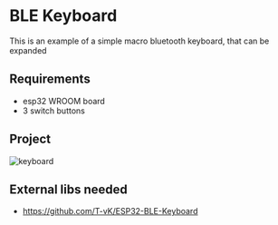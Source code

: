 # BLE Keyboard

This is an example of a simple macro bluetooth keyboard, that can be expanded

## Requirements

- esp32 WROOM board
- 3 switch buttons

## Project

![keyboard](https://github.com/dennis90/esp32_projects/assets/1143232/3cd845c0-2ebb-4614-9af2-8625bee7d31b)


## External libs needed
- https://github.com/T-vK/ESP32-BLE-Keyboard
